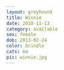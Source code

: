 ```yaml
---
layout: greyhound
title: Winnie
date: 2018-11-13
category: available
sex: female
dob: 2013-02-24
color: brindle
cats: no
pic: winnie.jpg
---
```


